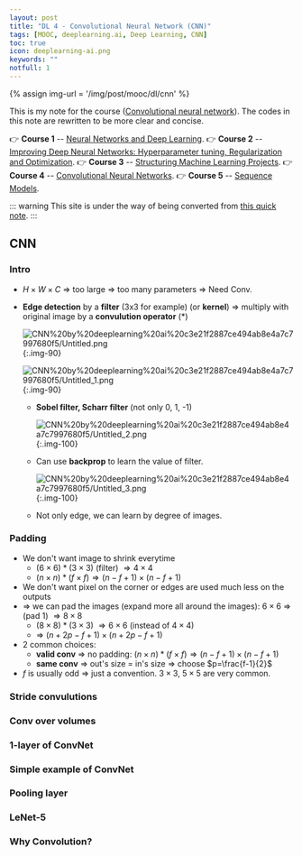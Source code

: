 ```yaml
---
layout: post
title: "DL 4 - Convolutional Neural Network (CNN)"
tags: [MOOC, deeplearning.ai, Deep Learning, CNN]
toc: true
icon: deeplearning-ai.png
keywords: ""
notfull: 1
---
```


{% assign img-url = '/img/post/mooc/dl/cnn' %}

This is my note for the course ([Convolutional neural network](https://www.coursera.org/learn/convolutional-neural-networks/home/welcome)). The codes in this note are rewritten to be more clear and concise.

👉 **Course 1** -- [Neural Networks and Deep Learning](/deeplearning-ai-course-1).
👉 **Course 2** -- [Improving Deep Neural Networks: Hyperparameter tuning, Regularization and Optimization](/deeplearning-ai-course-2).
👉 **Course 3** -- [Structuring Machine Learning Projects](/deeplearning-ai-course-3).
👉 **Course 4** -- [Convolutional Neural Networks](/deeplearning-ai-course-4).
👉 **Course 5** -- [Sequence Models](/deeplearning-ai-course-5).

::: warning
This site is under the way of being converted from [this quick note](https://www.notion.so/dinhanhthi/CNN-by-deeplearning-ai-a081d253fc2c4c0b99edd2757c759b9e).
:::

## CNN

### Intro

- $H\times W \times C$ $\Rightarrow$ too large $\Rightarrow$ too many parameters $\Rightarrow$ Need Conv.
- **Edge detection** by a **filter** (3x3 for example) (or **kernel**) $\Rightarrow$ multiply with original image by a **convulution operator** (*)

    ![CNN%20by%20deeplearning%20ai%20c3e21f2887ce494ab8e4a7c7997680f5/Untitled.png]({{img-url}}/Untitled_0.png){:.img-90}

    ![CNN%20by%20deeplearning%20ai%20c3e21f2887ce494ab8e4a7c7997680f5/Untitled_1.png]({{img-url}}/Untitled_1.png){:.img-90}

    - **Sobel filter, Scharr filter** (not only 0, 1, -1)

        ![CNN%20by%20deeplearning%20ai%20c3e21f2887ce494ab8e4a7c7997680f5/Untitled_2.png]({{img-url}}/Untitled_2.png){:.img-100}

    - Can use **backprop** to learn the value of filter.

        ![CNN%20by%20deeplearning%20ai%20c3e21f2887ce494ab8e4a7c7997680f5/Untitled_3.png]({{img-url}}/Untitled_3.png){:.img-100}

    - Not only edge, we can learn by degree of images.

### Padding

- We don't want image to shrink everytime
    - $(6\times 6) \ast (3\times 3)$ (filter) $\Rightarrow 4\times 4$
    - $(n\times n) \ast (f\times f) \Rightarrow (n-f+1) \times (n-f+1)$
- We don't want pixel on the corner or edges are used much less on the outputs
- $\Rightarrow$ we can pad the images (expand more all around the images): $6\times 6$ $\Rightarrow$ (pad 1) $\Rightarrow 8\times 8$
  - $(8\times 8) \ast (3\times 3)$ $\Rightarrow 6\times 6$ (instead of $4\times 4$)
  - $\Rightarrow$ $(n+2p-f+1) \times (n+2p-f+1)$
- 2 common choices:
  - **valid conv** $\Rightarrow$ no padding: $(n\times n) * (f\times f) \Rightarrow (n-f+1) \times (n-f+1)$
  - **same conv** $\Rightarrow$ out's size = in's size $\Rightarrow$ choose $p=\frac{f-1}{2}$
- $f$ is usually odd $\Rightarrow$ just a convention. $3\times 3$, $5\times 5$ are very common.

### Stride convulutions

### Conv over volumes

### 1-layer of ConvNet

### Simple example of ConvNet

### Pooling layer

### LeNet-5

### Why Convolution?